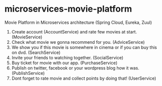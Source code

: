 # microservices-movie-platform
Movie Platform in Microservices architecture
(Spring Cloud, Eureka, Zuul)

1. Create account (AccountService) and rate few movies at start. (MovieService)
2. Check what movie we gonna recommend for you. (AdviceService)
3. We show you if this movie is somewhere in cinema or if you can buy this on dvd. (SearchService)
4. Invite your friends to watching together. (SocialService)
5. Buy ticket for movie with our app. (PurchaseService)
6. Publish on twitter, facebook or your wordpress blog how it was. (PublishService)
7. Dont forget to rate movie and collect points by doing that! (UserService)
